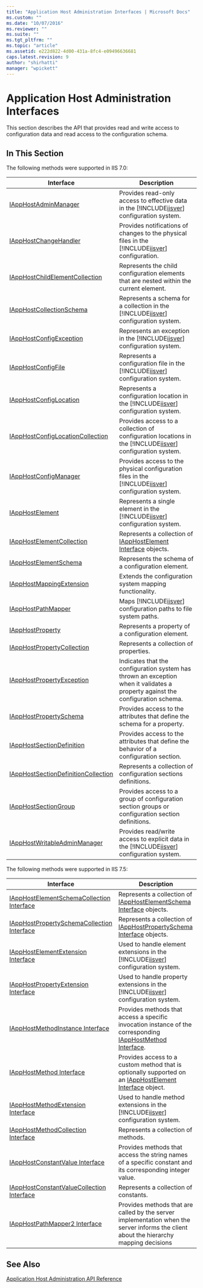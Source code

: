 ```yaml
---
title: "Application Host Administration Interfaces | Microsoft Docs"
ms.custom: ""
ms.date: "10/07/2016"
ms.reviewer: ""
ms.suite: ""
ms.tgt_pltfrm: ""
ms.topic: "article"
ms.assetid: e222d822-4d00-431a-8fc4-e09496636681
caps.latest.revision: 9
author: "shirhatti"
manager: "wpickett"
---
```

# Application Host Administration Interfaces
This section describes the API that provides read and write access to configuration data and read access to the configuration schema.  
  
## In This Section  
 The following methods were supported in IIS 7.0:  
  
|Interface|Description|  
|---------------|-----------------|  
|[IAppHostAdminManager](../../web-development-reference\webdev-native-api-reference/iapphostadminmanager-interface.md)|Provides read-only access to effective data in the [!INCLUDE[iisver](../../wmi-provider/includes/iisver-md.md)] configuration system.|  
|[IAppHostChangeHandler](../../web-development-reference\webdev-native-api-reference/iapphostchangehandler-interface.md)|Provides notifications of changes to the physical files in the [!INCLUDE[iisver](../../wmi-provider/includes/iisver-md.md)] configuration.|  
|[IAppHostChildElementCollection](../../web-development-reference\webdev-native-api-reference/iapphostchildelementcollection-interface.md)|Represents the child configuration elements that are nested within the current element.|  
|[IAppHostCollectionSchema](../../web-development-reference\webdev-native-api-reference/iapphostcollectionschema-interface.md)|Represents a schema for a collection in the [!INCLUDE[iisver](../../wmi-provider/includes/iisver-md.md)] configuration system.|  
|[IAppHostConfigException](../../web-development-reference\webdev-native-api-reference/iapphostconfigexception-interface.md)|Represents an exception in the [!INCLUDE[iisver](../../wmi-provider/includes/iisver-md.md)] configuration system.|  
|[IAppHostConfigFile](../../web-development-reference\webdev-native-api-reference/iapphostconfigfile-interface.md)|Represents a configuration file in the [!INCLUDE[iisver](../../wmi-provider/includes/iisver-md.md)] configuration system.|  
|[IAppHostConfigLocation](../../web-development-reference\webdev-native-api-reference/iapphostconfiglocation-interface.md)|Represents a configuration location in the [!INCLUDE[iisver](../../wmi-provider/includes/iisver-md.md)] configuration system.|  
|[IAppHostConfigLocationCollection](../../web-development-reference\webdev-native-api-reference/iapphostconfiglocationcollection-interface.md)|Provides access to a collection of configuration locations in the [!INCLUDE[iisver](../../wmi-provider/includes/iisver-md.md)] configuration system.|  
|[IAppHostConfigManager](../../web-development-reference\webdev-native-api-reference/iapphostconfigmanager-interface.md)|Provides access to the physical configuration files in the [!INCLUDE[iisver](../../wmi-provider/includes/iisver-md.md)] configuration system.|  
|[IAppHostElement](../../web-development-reference\webdev-native-api-reference/iapphostelement-interface.md)|Represents a single element in the [!INCLUDE[iisver](../../wmi-provider/includes/iisver-md.md)] configuration system.|  
|[IAppHostElementCollection](../../web-development-reference\webdev-native-api-reference/iapphostelementcollection-interface.md)|Represents a collection of [IAppHostElement Interface](../../web-development-reference\webdev-native-api-reference/iapphostelement-interface.md) objects.|  
|[IAppHostElementSchema](../../web-development-reference\webdev-native-api-reference/iapphostelementschema-interface.md)|Represents the schema of a configuration element.|  
|[IAppHostMappingExtension](../../web-development-reference\webdev-native-api-reference/iapphostmappingextension-interface.md)|Extends the configuration system mapping functionality.|  
|[IAppHostPathMapper](../../web-development-reference\webdev-native-api-reference/iapphostpathmapper-interface.md)|Maps [!INCLUDE[iisver](../../wmi-provider/includes/iisver-md.md)] configuration paths to file system paths.|  
|[IAppHostProperty](../../web-development-reference\webdev-native-api-reference/iapphostproperty-interface.md)|Represents a property of a configuration element.|  
|[IAppHostPropertyCollection](../../web-development-reference\webdev-native-api-reference/iapphostpropertycollection-interface.md)|Represents a collection of properties.|  
|[IAppHostPropertyException](../../web-development-reference\webdev-native-api-reference/iapphostpropertyexception-interface.md)|Indicates that the configuration system has thrown an exception when it validates a property against the configuration schema.|  
|[IAppHostPropertySchema](../../web-development-reference\webdev-native-api-reference/iapphostpropertyschema-interface.md)|Provides access to the attributes that define the schema for a property.|  
|[IAppHostSectionDefinition](../../web-development-reference\webdev-native-api-reference/iapphostsectiondefinition-interface.md)|Provides access to the attributes that define the behavior of a configuration section.|  
|[IAppHostSectionDefinitionCollection](../../web-development-reference\webdev-native-api-reference/iapphostsectiondefinitioncollection-interface.md)|Represents a collection of configuration sections definitions.|  
|[IAppHostSectionGroup](../../web-development-reference\webdev-native-api-reference/iapphostsectiongroup-interface.md)|Provides access to a group of configuration section groups or configuration section definitions.|  
|[IAppHostWritableAdminManager](../../web-development-reference\webdev-native-api-reference/iapphostwritableadminmanager-interface.md)|Provides read/write access to explicit data in the [!INCLUDE[iisver](../../wmi-provider/includes/iisver-md.md)] configuration system.|  
  
 The following methods were supported in IIS 7.5:  
  
|Interface|Description|  
|---------------|-----------------|  
|[IAppHostElementSchemaCollection Interface](../../web-development-reference\webdev-native-api-reference/iapphostelementschemacollection-interface.md)|Represents a collection of [IAppHostElementSchema Interface](../../web-development-reference\webdev-native-api-reference/iapphostelementschema-interface.md) objects.|  
|[IAppHostPropertySchemaCollection Interface](../../web-development-reference\webdev-native-api-reference/iapphostpropertyschemacollection-interface.md)|Represents a collection of [IAppHostPropertySchema Interface](../../web-development-reference\webdev-native-api-reference/iapphostpropertyschema-interface.md) objects.|  
|[IAppHostElementExtension Interface](../../web-development-reference\webdev-native-api-reference/iapphostelementextension-interface.md)|Used to handle element extensions in the [!INCLUDE[iisver](../../wmi-provider/includes/iisver-md.md)] configuration system.|  
|[IAppHostPropertyExtension Interface](../../web-development-reference\webdev-native-api-reference/iapphostpropertyextension-interface.md)|Used to handle property extensions in the [!INCLUDE[iisver](../../wmi-provider/includes/iisver-md.md)] configuration system.|  
|[IAppHostMethodInstance Interface](../../web-development-reference\webdev-native-api-reference/iapphostmethodinstance-interface.md)|Provides methods that access a specific invocation instance of the corresponding [IAppHostMethod Interface](../../web-development-reference\webdev-native-api-reference/iapphostmethod-interface.md).|  
|[IAppHostMethod Interface](../../web-development-reference\webdev-native-api-reference/iapphostmethod-interface.md)|Provides access to a custom method that is optionally supported on an [IAppHostElement Interface](../../web-development-reference\webdev-native-api-reference/iapphostelement-interface.md) object.|  
|[IAppHostMethodExtension Interface](../../web-development-reference\webdev-native-api-reference/iapphostmethodextension-interface.md)|Used to handle method extensions in the [!INCLUDE[iisver](../../wmi-provider/includes/iisver-md.md)] configuration system.|  
|[IAppHostMethodCollection Interface](../../web-development-reference\webdev-native-api-reference/iapphostmethodcollection-interface.md)|Represents a collection of methods.|  
|[IAppHostConstantValue Interface](../../web-development-reference\webdev-native-api-reference/iapphostconstantvalue-interface.md)|Provides methods that access the string names of a specific constant and its corresponding integer value.|  
|[IAppHostConstantValueCollection Interface](../../web-development-reference\webdev-native-api-reference/iapphostconstantvaluecollection-interface.md)|Represents a collection of constants.|  
|[IAppHostPathMapper2 Interface](../../web-development-reference\webdev-native-api-reference/iapphostpathmapper2-interface.md)|Provides methods that are called by the server implementation when the server informs the client about the hierarchy mapping decisions|  
  
## See Also  
 [Application Host Administration API Reference](../../web-development-reference\webdev-native-api-reference/application-host-administration-api-reference.md)